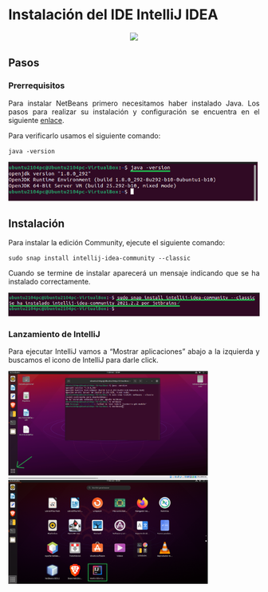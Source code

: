<div align="justify">

# Instalación del IDE IntelliJ IDEA

<div align="center">
  <img src="http://blog.chuidiang.org/wp-content/uploads/6eqoPNuy.jpg" width="150px">
</div>


## Pasos

### Prerrequisitos

Para instalar NetBeans primero necesitamos haber instalado Java. Los pasos para realizar su instalación y configuración se encuentra en el siguiente [enlace](https://github.com/nuhazet6/jdk/blob/4543e358060c3cdcf33c71454588e322a8b98518/Instalaci%C3%B3nJdk.md).

  Para verificarlo usamos el siguiente comando:

```console
java -version
```
  <img src="imagenes/Intellij/IntelliJ-1.png" width="500px">

## Instalación

  Para instalar la edición Community, ejecute el siguiente comando:

```console
sudo snap install intellij-idea-community --classic
```
  Cuando se termine de instalar aparecerá un mensaje indicando que se ha instalado 
correctamente.
  
<img src="imagenes/Intellij/IntelliJ-2.png" width="600px">
  
### Lanzamiento de IntelliJ

 Para ejecutar IntelliJ vamos a “Mostrar aplicaciones” abajo a la izquierda y buscamos el 
icono de IntelliJ para darle click.

 <img src="imagenes/Intellij/IntelliJ-3.png" width="400px">
  
  <img src="imagenes/Intellij/IntelliJ-4.png" width="400px">

  </div>
